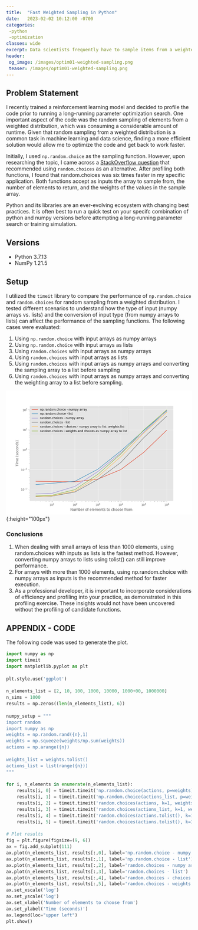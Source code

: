 ```yaml
---
title:  "Fast Weighted Sampling in Python"
date:   2023-02-02 10:12:00 -0700
categories: 
 -python 
 -optimization
classes: wide
excerpt: Data scientists frequently have to sample items from a weighted distribution, why be inefficient?
header:
 og_image: /images/optim01-weighted-sampling.png
 teaser: /images/optim01-weighted-sampling.png
---
```


##  Problem Statement
I recently trained a reinforcement learning model and decided to profile the code prior to running a long-running parameter optimization search. One important aspect of the code was the random sampling of elements from a weighted distribution, which was consuming a considerable amount of runtime. Given that random sampling from a weighted distribution is a common task in machine learning and data science, finding a more efficient solution would allow me to optimize the code and get back to work faster. 

Initially, I used `np.random.choice` as the sampling function. However, upon researching the topic, I came across a [StackOverflow question](https://stackoverflow.com/questions/18622781/why-is-numpy-random-choice-so-slow) that recommended using `random.choices` as an alternative. After profiling both functions, I found that random.choices was six times faster in my specific application. Both functions accept as inputs the array to sample from, the number of elements to return, and the weights of the values in the sample array.

Python and its libraries are an ever-evolving ecosystem with changing best practices. It is often best to run a quick test on your specifc combination of python and numpy versions before attempting a long-running parameter search or training simulation.

## Versions
* Python 3.7.13
* NumPy 1.21.5

## Setup
I utilized the `timeit` library to compare the performance of `np.random.choice` and `random.choices` for random sampling from a weighted distribution. I tested different scenarios to understand how the type of input (numpy arrays vs. lists) and the conversion of input type (from numpy arrays to lists) can affect the performance of the sampling functions. The following cases were evaluated:

1. Using `np.random.choice` with input arrays as numpy arrays
2. Using `np.random.choice` with input arrays as lists
3. Using `random.choices` with input arrays as numpy arrays
4. Using `random.choices` with input arrays as lists
5. Using `random.choices` with input arrays as numpy arrays and converting the sampling array to a list before sampling
6. Using `random.choices` with input arrays as numpy arrays and converting the weighting array to a list before sampling.

  ![Profiling Results](/images/optim01-random_choice.png){:height="100px"} 



### Conclusions
1. When dealing with small arrays of less than 1000 elements, using random.choices with inputs as lists is the fastest method. However, converting numpy arrays to lists using tolist() can still improve performance.
2. For arrays with more than 1000 elements, using np.random.choice with numpy arrays as inputs is the recommended method for faster execution.
3. As a professional developer, it is important to incorporate considerations of efficiency and profiling into your practice, as demonstrated in this profiling exercise. These insights would not have been uncovered without the profiling of candidate functions.

## APPENDIX - CODE
The following code was used to generate the plot.
```python
import numpy as np
import timeit
import matplotlib.pyplot as plt

plt.style.use('ggplot')

n_elements_list = [2, 10, 100, 1000, 10000, 1000+00, 1000000]
n_sims = 1000
results = np.zeros((len(n_elements_list), 6))

numpy_setup = """
import random
import numpy as np
weights = np.random.rand({n},1)
weights = np.squeeze(weights/np.sum(weights))
actions = np.arange({n})

weights_list = weights.tolist()
actions_list = list(range({n}))
"""

for i, n_elements in enumerate(n_elements_list):
    results[i, 0] = timeit.timeit('np.random.choice(actions, p=weights)', setup=numpy_setup.format(n=n_elements), number=n_sims)
    results[i, 1] = timeit.timeit('np.random.choice(actions_list, p=weights_list)', setup=numpy_setup.format(n=n_elements), number=n_sims)
    results[i, 2] = timeit.timeit('random.choices(actions, k=1, weights=weights)', setup=numpy_setup.format(n=n_elements), number=n_sims)
    results[i, 3] = timeit.timeit('random.choices(actions_list, k=1, weights=weights_list)', setup=numpy_setup.format(n=n_elements), number=n_sims)
    results[i, 4] = timeit.timeit('random.choices(actions.tolist(), k=1, weights=weights_list)', setup=numpy_setup.format(n=n_elements), number=n_sims)
    results[i, 5] = timeit.timeit('random.choices(actions.tolist(), k=1, weights=weights.tolist())', setup=numpy_setup.format(n=n_elements), number=n_sims)

# Plot results
fig = plt.figure(figsize=(9, 6))
ax = fig.add_subplot(111)
ax.plot(n_elements_list, results[:,0], label='np.random.choice - numpy array')
ax.plot(n_elements_list, results[:,1], label='np.random.choice - list')
ax.plot(n_elements_list, results[:,2], label='random.choices - numpy array')
ax.plot(n_elements_list, results[:,3], label='random.choices - list')
ax.plot(n_elements_list, results[:,4], label='random.choices - choices - numpy array to list, weights list')
ax.plot(n_elements_list, results[:,5], label='random.choices - weights and choices as numpy array to list')
ax.set_xscale('log')
ax.set_yscale('log')
ax.set_xlabel('Number of elements to choose from')
ax.set_ylabel('Time (seconds)')
ax.legend(loc="upper left")
plt.show()
```